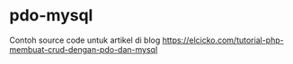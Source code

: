 # pdo-mysql
Contoh source code untuk artikel di blog https://elcicko.com/tutorial-php-membuat-crud-dengan-pdo-dan-mysql
